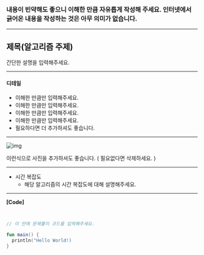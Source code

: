 ### 내용이 빈약해도 좋으니 이해한 만큼 자유롭게 작성해 주세요. 인터넷에서 긁어온 내용을 작성하는 것은 아무 의미가 없습니다.

--------------------------------------------------------------------------------------------------------

## 제목(알고리즘 주제)

간단한 설명을 입력해주세요.

--------------------------------------------------------------------------------------------------------

#### 디테일

- 이해한 만큼만 입력해주세요.
- 이해한 만큼만 입력해주세요.
- 이해한 만큼만 입력해주세요.
- 이해한 만큼만 입력해주세요.
- 필요하다면 더 추가하셔도 좋습니다.

--------------------------------------------------------------------------------------------------------

![img](https://camo.githubusercontent.com/b8073f26dfdf1644e8a92312fff100341987a8f5/68747470733a2f2f75706c6f61642e77696b696d656469612e6f72672f77696b6970656469612f636f6d6d6f6e732f352f35642f427265616474682d46697273742d5365617263682d416c676f726974686d2e676966)

이런식으로 사진을 추가하셔도 좋습니다. ( 필요없다면 삭제하세요. )

--------------------------------------------------------------------------------------------------------

- 시간 복잡도
  - 해당 알고리즘의 시간 복잡도에 대해 설명해주세요.


--------------------------------------------------------------------------------------------------------



**[Code]**

```Kotlin (Kotlin은 예시입니다. 문제풀이에 사용한 언어를 입력해주세요.)


// 이 안에 문제풀이 코드를 입력해주세요.

fun main() {
  println("Hello World!)
}



```
